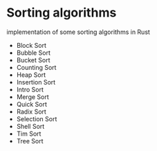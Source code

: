 # Sorting algorithms
implementation of some sorting algorithms in Rust

* Block Sort
* Bubble Sort
* Bucket Sort
* Counting Sort
* Heap Sort
* Insertion Sort
* Intro Sort
* Merge Sort
* Quick Sort
* Radix Sort
* Selection Sort
* Shell Sort
* Tim Sort
* Tree Sort
